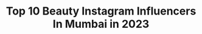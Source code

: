 ---
title: Top 10 Beauty Instagram Influencers In Mumbai in 2023
description: >-
  Find top beauty Instagram influencers in Mumbai in 2023. Most popular hashtags: #mumbai #love #beauty #instagood.
platform: Instagram
hits: 779
text_top: See the most popular Instagram profiles on inBeat.
text_bottom: Our search engine holds 779 Instagram influencers like this in Mumbai, India for you to collaborate.
profiles:
  - username: "the_megha_prasad"
    fullname: >-
      Megha Prasad
    bio: >-
      You have to dream before your dreams can come true ✨ For collaborations, drop a mail 📩 megha.com3@gmail.com
    location: "India"
    followers: 187603
    engagement: 198
    commentsToLikes: 0.026977
    id: ck5zvbme03xe50i140pq6ybpr
    verified: false
    hashtags: "#ootdfashion, #meghaprasad, #blogger, #beauty"
  - username: "theprachis18official"
    fullname: >-
      ThePrachis18Official
    bio: >-
      High on Life💃💃💃 MRS INDIA PERFECT BODY 2017 Top 5 Mrs. India 2017 For Books check @what_i_read18 Chocolates @chocoocean18
    location: "India"
    followers: 12929
    engagement: 519
    commentsToLikes: 0.018563
    id: ck8t78v2afzhm0j78549jtgba
    verified: false
    hashtags: "#mumbaiblogger, #glam, #maquillaje, #love"
  - username: "sone_space"
    fullname: >-
      Iira Soni
    bio: >-
      Actor | Dreamer | Animal lover | Reckless doer | All shades of dramatic! DM for collaboration. Follow me on amazon on the link below!!
    location: "India"
    followers: 121325
    engagement: 128
    commentsToLikes: 0.051573
    id: ck14igy8pfcgr0i19uxlvu88s
    verified: true
    hashtags: "#moodyedits, #lovewhatyoudo, #beautybloggers, #portraitphotography"
  - username: "nidhiagerwal__love"
    fullname: >-
      NIDHHI AGERWAL 🦋
    bio: >-
      Fan of❗@nidhhiagerwal ❗ All time favourite Please Support us ❣️Welcome to nidhhi family ❣️ Follow for daily updates
    location: "India"
    followers: 42758
    engagement: 254
    commentsToLikes: 0.011223
    id: ckap555ffa8qg0i78y75bdud9
    verified: false
    hashtags: "#ladysuperstar, #akshaykumar, #fashion, #kerala"
  - username: "nomadicbrowngirl"
    fullname: >-
      SHWETA MENGHANI | TRAVEL BLOG
    bio: >-
      Ireland 🇮🇪 based Indian Techie 🇮🇳 who loves to Travel and Inspire 🗺🌍 You are too valuable to work a 9 to 5 job for 45 years👩‍💻
    location: "India"
    followers: 10507
    engagement: 800
    commentsToLikes: 0.089590
    id: ck9hancsud7wk0j78qb69zrci
    verified: false
    hashtags: "#travelers, #travel, #cantskipportugal, #beachday"
  - username: "stateoftheaart"
    fullname: >-
      Aarti
    bio: >-
      Benvenuta tu bellissimo!🌼 Curly Girl 👩🏻‍🦱 • Social Media Nerd 📱• Coffee addict ☕ Fashion | Beauty 📍 Mumbai, India. 📩 stateoftheaartofficial@gmail.com
    location: "India"
    followers: 8745
    engagement: 390
    commentsToLikes: 0.142452
    id: ck600fsy7ditj0i14x4kd3phm
    verified: false
    hashtags: "#sareefashion, #portraits, #sareelove, #sareestyle"
  - username: "lovingmom_v"
    fullname: >-
      Priyanka Agarwal
    bio: >-
      Mom blogger Lifestyle blogger Beauty blogger Mumbai/Surat Owner @cuddle_me_collection DM or mail zacpiyu@gmail.com for Collaboration
    location: "India"
    followers: 16847
    engagement: 227
    commentsToLikes: 0.104397
    id: ck136aewz5jhb0i19ziwx2vbu
    verified: false
    hashtags: "#momblogger, #suratmomblogger, #suratblogger, #lovingmomv"
  - username: "officialbhakti"
    fullname: >-
      B H A K T I
    bio: >-
      MUMBAI ♥️🇮🇳 #blogger #lifestyle #beauty #foodblogger #mumbaibloggers ❌️NO REPOST ALLOWED❌️ DM for PAID invites, promotion and collaboration.
    location: "India"
    followers: 24331
    engagement: 257
    commentsToLikes: 0.096319
    id: ck8t860q6j8l20j78q7sssuh2
    verified: false
    hashtags: "#soulfood, #foodforlife, #homecooking, #friedfood"
  - username: "_thecozychic_"
    fullname: >-
      Kashish Panchal
    bio: >-
      India🇮🇳/Mumbai BEAUTY CONTENT CREATOR 📷 19 y/o PROFESSIONAL MAKEUP ARTIST EMAIL/DM FOR PAID COLLABORATION ONLY
    location: "India"
    followers: 10663
    engagement: 1068
    commentsToLikes: 0.100103
    id: ck5zyehth9qk10i14ytbydnrm
    verified: false
    hashtags: "#content, #bellahadid, #facelifting, #robot"
  - username: "shivangigosavi"
    fullname: >-
      Shivangi 🌺| Blogger
    bio: >-
      Lashes long & Coffee strong☕ Lifestyle | Travel | Food | Beauty 📍Mumbai 🥗 Vegetarian ✨ Instagram photo-styling Collaborations 💌shivi.gblogs@gmail.com
    location: "India"
    followers: 10652
    engagement: 824
    commentsToLikes: 0.239841
    id: ck5q42fvungot0i11rr6ddku0
    verified: false
    hashtags: "#travelblogger, #indianbloggers, #begrateful, #opareviews"
---
